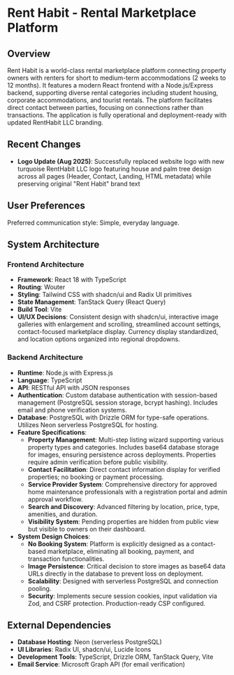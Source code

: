 # Rent Habit - Rental Marketplace Platform

## Overview

Rent Habit is a world-class rental marketplace platform connecting property owners with renters for short to medium-term accommodations (2 weeks to 12 months). It features a modern React frontend with a Node.js/Express backend, supporting diverse rental categories including student housing, corporate accommodations, and tourist rentals. The platform facilitates direct contact between parties, focusing on connections rather than transactions. The application is fully operational and deployment-ready with updated RentHabit LLC branding.

## Recent Changes

- **Logo Update (Aug 2025)**: Successfully replaced website logo with new turquoise RentHabit LLC logo featuring house and palm tree design across all pages (Header, Contact, Landing, HTML metadata) while preserving original "Rent Habit" brand text

## User Preferences

Preferred communication style: Simple, everyday language.

## System Architecture

### Frontend Architecture
- **Framework**: React 18 with TypeScript
- **Routing**: Wouter
- **Styling**: Tailwind CSS with shadcn/ui and Radix UI primitives
- **State Management**: TanStack Query (React Query)
- **Build Tool**: Vite
- **UI/UX Decisions**: Consistent design with shadcn/ui, interactive image galleries with enlargement and scrolling, streamlined account settings, contact-focused marketplace display. Currency display standardized, and location options organized into regional dropdowns.

### Backend Architecture
- **Runtime**: Node.js with Express.js
- **Language**: TypeScript
- **API**: RESTful API with JSON responses
- **Authentication**: Custom database authentication with session-based management (PostgreSQL session storage, bcrypt hashing). Includes email and phone verification systems.
- **Database**: PostgreSQL with Drizzle ORM for type-safe operations. Utilizes Neon serverless PostgreSQL for hosting.
- **Feature Specifications**:
    - **Property Management**: Multi-step listing wizard supporting various property types and categories. Includes base64 database storage for images, ensuring persistence across deployments. Properties require admin verification before public visibility.
    - **Contact Facilitation**: Direct contact information display for verified properties; no booking or payment processing.
    - **Service Provider System**: Comprehensive directory for approved home maintenance professionals with a registration portal and admin approval workflow.
    - **Search and Discovery**: Advanced filtering by location, price, type, amenities, and duration.
    - **Visibility System**: Pending properties are hidden from public view but visible to owners on their dashboard.
- **System Design Choices**:
    - **No Booking System**: Platform is explicitly designed as a contact-based marketplace, eliminating all booking, payment, and transaction functionalities.
    - **Image Persistence**: Critical decision to store images as base64 data URLs directly in the database to prevent loss on deployment.
    - **Scalability**: Designed with serverless PostgreSQL and connection pooling.
    - **Security**: Implements secure session cookies, input validation via Zod, and CSRF protection. Production-ready CSP configured.

## External Dependencies

- **Database Hosting**: Neon (serverless PostgreSQL)
- **UI Libraries**: Radix UI, shadcn/ui, Lucide Icons
- **Development Tools**: TypeScript, Drizzle ORM, TanStack Query, Vite
- **Email Service**: Microsoft Graph API (for email verification)